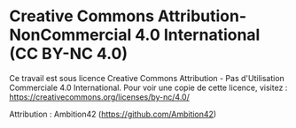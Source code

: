 # Creative Commons Attribution-NonCommercial 4.0 International (CC BY-NC 4.0)

Ce travail est sous licence Creative Commons Attribution - Pas d'Utilisation Commerciale 4.0 International. 
Pour voir une copie de cette licence, visitez : https://creativecommons.org/licenses/by-nc/4.0/

Attribution : Ambition42 (https://github.com/Ambition42)
